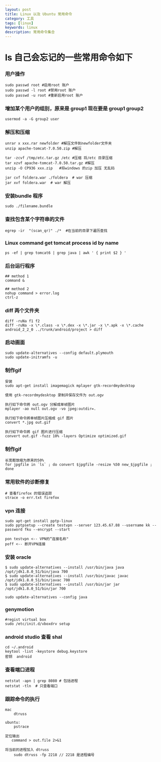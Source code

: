 ```yaml
---
layout: post
title: Linux 以及 Ubuntu 常用命令 
category: 工具 
tags: [linux]
keywords: linux
description: 常用命令集合 
---
```

# ls 自己会忘记的一些常用命令如下

### 用户操作

    sudo passwd root #启用root 账户
    sudo passwd -l root #禁用root 账户
    sudo passwd -u root #重新启用root 账户

### 增加某个用户的组别，原来是 group1 现在要是 group1 group2

    usermod -a -G group2 user

### 解压和压缩

    unrar x xxx.rar newfolder #解压文件到newfolder文件夹
    unzip apache-tomcat-7.0.50.zip #解压

    tar -zcvf /tmp/etc.tar.gz /etc #压缩 将/etc 目录压缩
    tar xzvf apache-tomcat-7.0.50.tar.gz #解压
    unzip -O CP936 xxx.zip   #将windows 的zip 加压 无乱码

    jar cvf foldera.war ./foldera  # war 压缩
    jar xvf foldera.war  # war 解压

### 安装bundle 程序

    sudo ./filename.bundle 

### 查找包含某个字符串的文件
 
    egrep -ir  "(scan_qr)" ./*  #在当前的目录下遍历查找
 
### Linux command get tomcat process id by name

    ps -ef | grep tomcat6 | grep java | awk ' { print $2 } '
    
### 后台运行程序

    ## method 1
    command &

    ## method 2
    nohup command > error.log
    ctrl-z

### diff 两个文件夹

    diff -ruNa f1 f2
    diff -ruNa -x \*.class -x \*.dex -x \*.jar -x \*.apk -x \*.cache android_2_2_0 ../trunk/android/project > diff
    
### 启动画面

    sudo update-alternatives --config default.plymouth
    sudo update-initramfs -u 

### 制作gif


    安装 
    sudo apt-get install imagemagick mplayer gtk-recordmydesktop

    使用 gtk-recordmydesktop 录制并保存文件为 out.ogv

    执行如下命令將 out.ogv 分解成单帧图片 
    mplayer -ao null out.ogv -vo jpeg:outdir=.

    执行如下命令將单帧图片压缩成 gif 图片 
    convert *.jpg out.gif

    执行如下命令將 gif 图片进行压缩 
    convert out.gif -fuzz 10% -layers Optimize optimized.gif
    

### 制作gif

    长宽都放缩为原来的50%
    for jpgfile in `ls` ; do convert $jpgfile -resize %50 new_$jpgfile ; done

### 常用软件的诊断修复

    # 查看firefox 的错误追踪
    strace -o err.txt firefox 

### vpn 连接

    sudo apt-get install pptp-linux
    sudo pptpsetup --create testvpn --server 123.45.67.88 --username kk --password fku --encrypt --start

    pon testvpn <-- VPN的“连接名称"
    poff <-- 断开VPN连接 

### 安装 oracle  

    $ sudo update-alternatives --install /usr/bin/java java /opt/jdk1.8.0_51/bin/java 700  
    $ sudo update-alternatives --install /usr/bin/javac javac /opt/jdk1.8.0_51/bin/javac 700  
    $ sudo update-alternatives --install /usr/bin/jar jar /opt/jdk1.8.0_51/bin/jar 700  

    sudo update-alternatives --config java  

### genymotion

    #regist virtual box
    sudo /etc/init.d/vboxdrv setup

### android studio 查看 shal

    cd ~/.android
    keytool -list -keystore debug.keystore
    密钥  android

### 查看端口进程

    netstat -apn | grep 8080 # 包括进程
    netstat -tln  # 只查看端口

### 跟踪命令的执行

    mac
        dtruss

    ubuntu:
        pstrace        

    定位输出
       command > out.file 2>&1     

    将当前的进程加入 dtruss
        sudo dtruss -fp 2218 // 2218 是进程编号


